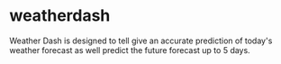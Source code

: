 # weatherdash
Weather Dash is designed to tell give an accurate prediction of today's weather forecast as well predict the future forecast up to 5 days.  
